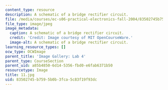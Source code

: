 ```yaml
---
content_type: resource
description: A schematic of a bridge rectifier circuit.
file: /media/courses/ec-s06-practical-electronics-fall-2004/83502745b7595b0b3fca5c83f19f93dc_11.jpg
file_type: image/jpeg
image_metadata:
  caption: A schematic of a bridge rectifier circuit.
  credit: 'Credit: Image courtesy of MIT OpenCourseWare.'
  image-alt: A schematic of a bridge rectifier circuit.
learning_resource_types: []
ocw_type: OCWImage
parent_title: 'Image Gallery: Lab 4'
parent_type: CourseSection
parent_uid: a85b4850-6d14-5356-fbd0-e6fab6371b50
resourcetype: Image
title: 11.jpg
uid: 83502745-b759-5b0b-3fca-5c83f19f93dc
---
```

